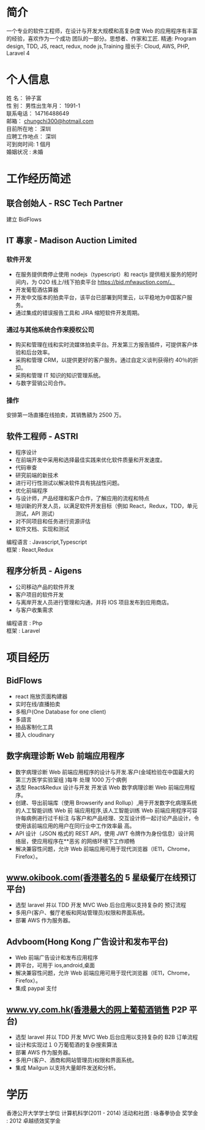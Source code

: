 # 简介

一个专业的软件工程师，在设计与开发大规模和高复杂度 Web 的应用程序有丰富的经验，喜欢作为一个成功
团队的一部分。思想者、作家和工匠.
精通: Program design, TDD, JS, react, redux, node js,Training
擅长于: Cloud, AWS, PHP, Laravel 4

# 个人信息

姓 名： 钟子富  
性 别： 男性出生年月： 1991-1  
联系电话： 14716488649  
邮箱： chungchi300@hotmail.com  
目前所在地： 深圳  
应聘工作地点： 深圳  
可到岗时间: 1 個月  
婚姻状况 : 未婚

# 工作经历简述

## 联合创始人 - RSC Tech Partner

建立 BidFlows

## IT 專家 - Madison Auction Limited

### 软件开发

- 在服务提供商停止使用 nodejs（typescript）和 reactjs 提供相关服务的短时间内，为 O2O 线上/线下拍卖平台 https://bid.mfwauction.com/。
- 开发葡萄酒估算器
- 开发中文版本的拍卖平台，该平台已部署到阿里云，以平稳地为中国客户服务。
- 通过集成的错误报告工具和 JIRA 缩短软件开发周期。

### 通过与其他系统合作来授权公司

- 购买和管理在线和实时流媒体拍卖平台。开发第三方报告插件，可提供客户体验和后台效率。
- 采购和管理 CRM，以提供更好的客户服务。通过自定义谈判获得约 40％的折扣。
- 采购和管理 IT 知识的知识管理系统。
- 与数字营销公司合作。

### 操作

安排第一场直播在线拍卖，其销售額为 2500 万。

## 软件工程师 - ASTRI

- 程序设计
- 在前端开发中采用和选择最佳实践来优化软件质量和开发速度。
- 代码审查
- 研究前端的新技术
- 进行可行性测试以解决软件具有挑战性问题。
- 优化前端程序
- 与设计师，产品经理和客户合作，了解应用的流程和特点
- 培训新的开发人员，以满足软件开发目标（例如 React，Redux，TDD，单元测试，API 测试）
- 对不同项目和任务进行资源评估
- 软件文档、实现和测试

编程语言 : Javascript,Typescript  
框架 : React,Redux

## 程序分析员 - Aigens

- 公司移动产品的软件开发
- 客户项目的软件开发
- 与离岸开发人员进行管理和沟通，并将 IOS 项目发布到应用商店。
- 与客户收集需求

编程语言 : Php  
框架 : Laravel

# 项目经历

## BidFlows

- react 拖放页面构建器
- 实时在线/直播拍卖
- 多租户(One Database for one client)
- 多語言
- 拍品客制化工具
- 接入 cloudinary

## 数字病理诊断 Web 前端应用程序

- 数字病理诊断 Web 前端应用程序的设计与开发.客户(金域检验在中国最大的第三方医学实验室组 )每年
  处理 1000 万个病例
- 选型 React&Redux 设计与开发 开发该 Web 数字病理诊断 Web 前端应用程序。
- 创建、导出前端库（使用 Browserify and Rollup）,用于开发数字化病理系统的人工智能训练 Web 前
  端应用程序,该人工智能训练 Web 前端应用程序可容许每病例进行过千标注
  与客户和产品经理、交互设计师一起讨论产品设计，令使用该前端应用的用户在同行业中工作效率最
  高。
- API 设计（JSON 格式的 REST API，使用 JWT 令牌作为身份信息）设计网络层，使应用程序在\*\*恶劣
  的网络环境下工作顺畅
- 解决兼容性问题，允许 Web 前端应用可用于现代浏览器（IE11，Chrome，Firefox）。

## www.okibook.com(香港著名的 5 星级餐厅在线预订平台)

- 选型 laravel 并以 TDD 开发 MVC Web 后台应用以支持复杂的 预订流程
- 多用户(客户、餐厅老板和网站管理员)权限和界面系统。
- 部署 AWS 作为服务器。

## Advboom(Hong Kong 广告设计和发布平台)

- Web 前端广告设计和发布应用程序
- 跨平台，可用于 ios,android,桌面
- 解决兼容性问题，允许 Web 前端应用可用于现代浏览器（IE11，Chrome，Firefox）。
- 集成 paypal 支付

## www.vy.com.hk(香港最大的网上葡萄酒销售 P2P 平台)

- 选型 laravel 并以 TDD 开发 MVC Web 后台应用以支持复杂的 B2B 订单流程
- 设计和实现过１０万葡萄酒的复杂搜索算法
- 部署 AWS 作为服务器。
- 多用户(客户、酒商和网站管理员)权限和界面系统。
- 集成 Mailgun 以支持大量邮件发送和分析。

# 学历

香港公开大学学士学位
计算机科学(2011 - 2014)
活动和社团 : 咏春拳协会
奖学金 : 2012 卓越绩效奖学金
